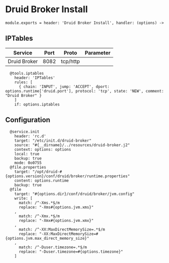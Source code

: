 
# Druid Broker Install

    module.exports = header: 'Druid Broker Install', handler: (options) ->

## IPTables

| Service      | Port | Proto    | Parameter                   |
|--------------|------|----------|-----------------------------|
| Druid Broker | 8082 | tcp/http |                             |

      @tools.iptables
        header: 'IPTables'
        rules: [
          { chain: 'INPUT', jump: 'ACCEPT', dport: options.runtime['druid.port'], protocol: 'tcp', state: 'NEW', comment: "Druid Broker" }
        ]
        if: options.iptables

## Configuration

      @service.init
        header: 'rc.d'
        target: "/etc/init.d/druid-broker"
        source: "#{__dirname}/../resources/druid-broker.j2"
        context: options: options
        local: true
        backup: true
        mode: 0o0755
      @file.properties
        target: "/opt/druid-#{options.version}/conf/druid/broker/runtime.properties"
        content: options.runtime
        backup: true
      @file
        target: "#{options.dir}/conf/druid/broker/jvm.config"
        write: [
          match: /^-Xms.*$/m
          replace: "-Xms#{options.jvm.xms}"
        ,
          match: /^-Xmx.*$/m
          replace: "-Xmx#{options.jvm.xmx}"
        ,
          match: /^-XX:MaxDirectMemorySize=.*$/m
          replace: "-XX:MaxDirectMemorySize=#{options.jvm.max_direct_memory_size}"
        ,
          match: /^-Duser.timezone=.*$/m
          replace: "-Duser.timezone=#{options.timezone}"
        ]
